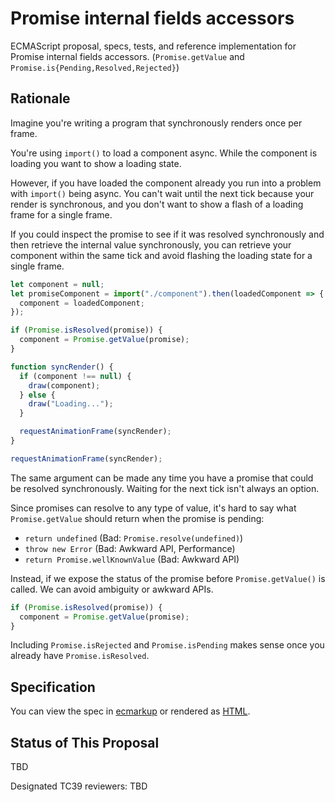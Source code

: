 # Promise internal fields accessors

ECMAScript proposal, specs, tests, and reference implementation for Promise internal fields accessors. (`Promise.getValue` and `Promise.is{Pending,Resolved,Rejected}`)

## Rationale

Imagine you're writing a program that synchronously renders once per frame.

You're using `import()` to load a component async. While the component is
loading you want to show a loading state.

However, if you have loaded the component already you run into a problem with
`import()` being async. You can't wait until the next tick because your render
is synchronous, and you don't want to show a flash of a loading frame for a
single frame.

If you could inspect the promise to see if it was resolved synchronously and
then retrieve the internal value synchronously, you can retrieve your component
within the same tick and avoid flashing the loading state for a single frame.

```js
let component = null;
let promiseComponent = import("./component").then(loadedComponent => {
  component = loadedComponent;
});

if (Promise.isResolved(promise)) {
  component = Promise.getValue(promise);
}

function syncRender() {
  if (component !== null) {
    draw(component);
  } else {
    draw("Loading...");
  }

  requestAnimationFrame(syncRender);
}

requestAnimationFrame(syncRender);
```

The same argument can be made any time you have a promise that could be
resolved synchronously. Waiting for the next tick isn't always an option.

Since promises can resolve to any type of value, it's hard to say what
`Promise.getValue` should return when the promise is pending:

- `return undefined` (Bad: `Promise.resolve(undefined)`)
- `throw new Error` (Bad: Awkward API, Performance)
- `return Promise.wellKnownValue` (Bad: Awkward API)

Instead, if we expose the status of the promise before `Promise.getValue()` is
called. We can avoid ambiguity or awkward APIs.

```js
if (Promise.isResolved(promise)) {
  component = Promise.getValue(promise);
}
```

Including `Promise.isRejected` and `Promise.isPending` makes sense once you
already have `Promise.isResolved`.

## Specification
You can view the spec in [ecmarkup](spec.emu) or rendered as [HTML](https://thejameskyle.github.io/proposal-promise-access-internal-fields/).

## Status of This Proposal

TBD

Designated TC39 reviewers: TBD
